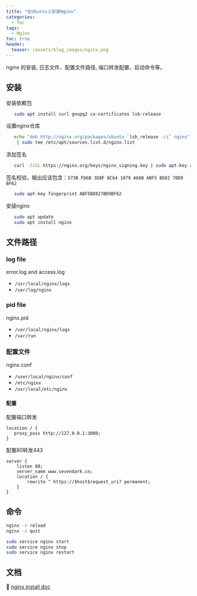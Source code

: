 ```yaml
---
title: "在Ubuntu上安装Nginx"
categories:
  - Tec
tags:
  - Nginx
toc: true
header:
  teaser: /assets/blog_images/nginx.png
---
```

nginx 的安装, 日志文件、配置文件路径, 端口转发配置，启动命令等。

## 安装

安装依赖包
```sh
   sudo apt install curl gnupg2 ca-certificates lsb-release
```

设置nginx仓库
```sh
   echo "deb http://nginx.org/packages/ubuntu `lsb_release -cs` nginx" \
    | sudo tee /etc/apt/sources.list.d/nginx.list
```

添加签名
```sh
   curl -fsSL https://nginx.org/keys/nginx_signing.key | sudo apt-key add 
```

签名校验，输出应该包含：`573B FD6B 3D8F BC64 1079 A6AB ABF5 BD82 7BD9 BF62`
```sh
   sudo apt-key fingerprint ABF5BD827BD9BF62
```

安装nginx
```sh
   sudo apt update
   sudo apt install nginx
```

## 文件路径

### log file
error.log and access.log
- `/usr/local/nginx/logs`
- `/var/log/nginx`

### pid file
nginx.pid
- `/var/local/nginx/logs`
- `/var/run`

### 配置文件
nginx.conf
- `/user/local/nginx/conf`
- `/etc/nginx`
- `/usr/local/etc/nginx`

#### 配置
配置端口转发
```
location / {
   proxy_pass http://127.0.0.1:3000; 
}
```
配置80转发443
```
server {
    listen 80;
    server_name www.sevendark.cn;
    location / {
        rewrite ^ https://$host$request_uri? permanent;
    }
}
```

## 命令

```sh
nginx -s reload
nginx -s quit

sudo service nginx start
sudo service nginx stop
sudo service nginx restart
```

## 文档
🔶 [nginx install doc](http://nginx.org/en/linux_packages.html)
